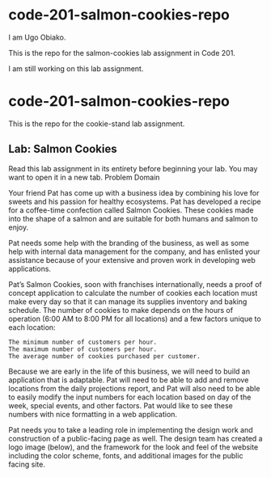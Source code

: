 # code-201-salmon-cookies-repo

I am Ugo Obiako.

This is the repo for the salmon-cookies lab assignment in Code 201. 

I am still working on this lab assignment. 

# code-201-salmon-cookies-repo

This is the repo for the cookie-stand lab assignment. 

## Lab: Salmon Cookies

Read this lab assignment in its entirety before beginning your lab. You may want to open it in a new tab.
Problem Domain

Your friend Pat has come up with a business idea by combining his love for sweets and his passion for healthy ecosystems. Pat has developed a recipe for a coffee-time confection called Salmon Cookies. These cookies made into the shape of a salmon and are suitable for both humans and salmon to enjoy.

Pat needs some help with the branding of the business, as well as some help with internal data management for the company, and has enlisted your assistance because of your extensive and proven work in developing web applications.

Pat’s Salmon Cookies, soon with franchises internationally, needs a proof of concept application to calculate the number of cookies each location must make every day so that it can manage its supplies inventory and baking schedule. The number of cookies to make depends on the hours of operation (6:00 AM to 8:00 PM for all locations) and a few factors unique to each location:

    The minimum number of customers per hour.
    The maximum number of customers per hour.
    The average number of cookies purchased per customer.

Because we are early in the life of this business, we will need to build an application that is adaptable. Pat will need to be able to add and remove locations from the daily projections report, and Pat will also need to be able to easily modify the input numbers for each location based on day of the week, special events, and other factors. Pat would like to see these numbers with nice formatting in a web application.

Pat needs you to take a leading role in implementing the design work and construction of a public-facing page as well. The design team has created a logo image (below), and the framework for the look and feel of the website including the color scheme, fonts, and additional images for the public facing site.